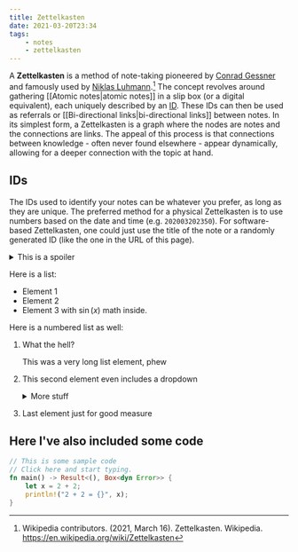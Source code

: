 ```yaml
---
title: Zettelkasten
date: 2021-03-20T23:34
tags:
    - notes
    - zettelkasten
---
```


A **Zettelkasten** is a method of note-taking pioneered by [Conrad Gessner](https://en.wikipedia.org/wiki/Conrad_Gessner) and famously used by [Niklas Luhmann](https://en.wikipedia.org/wiki/Niklas_Luhmann).[^wiki] The concept revolves around gathering [[Atomic notes|atomic notes]] in a slip box (or a digital equivalent), each uniquely described by an [ID](#ids). These IDs can then be used as referrals or [[Bi-directional links|bi-directional links]] between notes. In its simplest form, a Zettelkasten is a graph where the nodes are notes and the connections are links. The appeal of this process is that connections between knowledge - often never found elsewhere - appear dynamically, allowing for a deeper connection with the topic at hand.

## IDs

The IDs used to identify your notes can be whatever you prefer, as long as they are unique. The preferred method for a physical Zettelkasten is to use numbers based on the date and time (e.g. `202003202350`). For software-based Zettelkasten, one could just use the title of the note or a randomly generated ID (like the one in the URL of this page).

<details>
<summary>This is a spoiler</summary>

### Here is h3

Much content, such wow

> Something smart
>
> - Some smart guy, 1929

</details>

Here is a list:

- Element 1
- Element 2
- Element 3 with $\sin(x)$ math inside.

Here is a numbered list as well:

1. What the hell?

    This was a very long list element, phew

2. This second element even includes a dropdown

    <details>
    <summary>More stuff</summary>

    - Woa, here is a sublist
    - That is pretty cool, isn't it?

    </details>

3. Last element just for good measure

## Here I've also included some code

```rust
// This is some sample code
// Click here and start typing.
fn main() -> Result<(), Box<dyn Error>> {
    let x = 2 + 2;
    println!("2 + 2 = {}", x);
}
```

[^wiki]: Wikipedia contributors. (2021, March 16). Zettelkasten. Wikipedia. <https://en.wikipedia.org/wiki/Zettelkasten>
